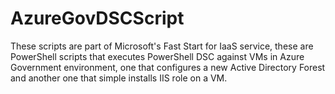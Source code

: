# AzureGovDSCScript
These scripts are part of Microsoft's Fast Start for IaaS service, these are PowerShell scripts that executes PowerShell DSC against VMs in Azure Government environment, one that configures a new Active Directory Forest and another one that simple installs IIS role on a VM.
